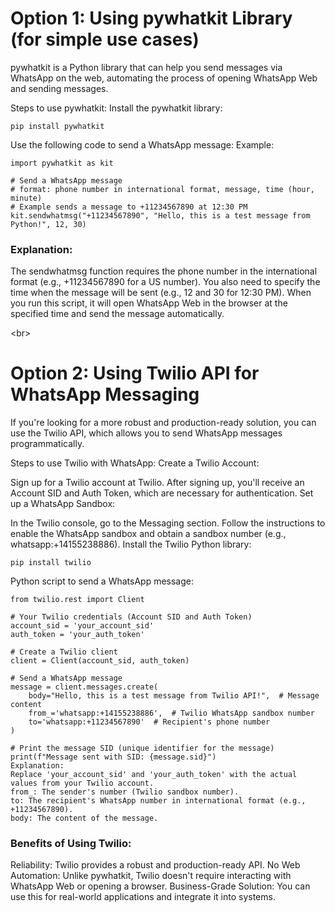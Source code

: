 # Option 1: Using pywhatkit Library (for simple use cases)
pywhatkit is a Python library that can help you send messages via WhatsApp on the web, automating the process of opening WhatsApp Web and sending messages.

Steps to use pywhatkit:
Install the pywhatkit library:
```
pip install pywhatkit
```
Use the following code to send a WhatsApp message:
Example:
```
import pywhatkit as kit

# Send a WhatsApp message
# format: phone number in international format, message, time (hour, minute)
# Example sends a message to +11234567890 at 12:30 PM
kit.sendwhatmsg("+11234567890", "Hello, this is a test message from Python!", 12, 30)
```

### Explanation:
The sendwhatmsg function requires the phone number in the international format (e.g., +11234567890 for a US number).
You also need to specify the time when the message will be sent (e.g., 12 and 30 for 12:30 PM).
When you run this script, it will open WhatsApp Web in the browser at the specified time and send the message automatically.

<br\>
# Option 2: Using Twilio API for WhatsApp Messaging
If you're looking for a more robust and production-ready solution, you can use the Twilio API, which allows you to send WhatsApp messages programmatically.

Steps to use Twilio with WhatsApp:
Create a Twilio Account:

Sign up for a Twilio account at Twilio.
After signing up, you'll receive an Account SID and Auth Token, which are necessary for authentication.
Set up a WhatsApp Sandbox:

In the Twilio console, go to the Messaging section.
Follow the instructions to enable the WhatsApp sandbox and obtain a sandbox number (e.g., whatsapp:+14155238886).
Install the Twilio Python library:

```
pip install twilio
```

Python script to send a WhatsApp message:
```
from twilio.rest import Client

# Your Twilio credentials (Account SID and Auth Token)
account_sid = 'your_account_sid'
auth_token = 'your_auth_token'

# Create a Twilio client
client = Client(account_sid, auth_token)

# Send a WhatsApp message
message = client.messages.create(
    body="Hello, this is a test message from Twilio API!",  # Message content
    from_='whatsapp:+14155238886',  # Twilio WhatsApp sandbox number
    to='whatsapp:+11234567890'  # Recipient's phone number
)

# Print the message SID (unique identifier for the message)
print(f"Message sent with SID: {message.sid}")
Explanation:
Replace 'your_account_sid' and 'your_auth_token' with the actual values from your Twilio account.
from_: The sender's number (Twilio sandbox number).
to: The recipient's WhatsApp number in international format (e.g., +11234567890).
body: The content of the message.
```

### Benefits of Using Twilio:
Reliability: Twilio provides a robust and production-ready API.
No Web Automation: Unlike pywhatkit, Twilio doesn't require interacting with WhatsApp Web or opening a browser.
Business-Grade Solution: You can use this for real-world applications and integrate it into systems.
